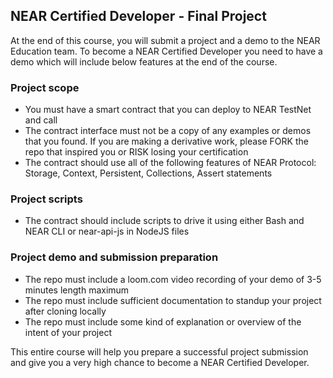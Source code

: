 ## NEAR Certified Developer - Final Project

At the end of this course, you will submit a project and a demo to the NEAR Education team. To become a NEAR Certified Developer you need to have a demo which will include below features at the end of the course.

### Project scope
- You must have a smart contract that you can deploy to NEAR TestNet and call
- The contract interface must not be a copy of any examples or demos that you found.  If you are making a derivative work, please FORK the repo that inspired you or RISK losing your certification
- The contract should use all of the following features of NEAR Protocol: Storage, Context, Persistent, Collections, Assert statements

### Project scripts
- The contract should include scripts to drive it using either Bash and NEAR CLI or near-api-js in NodeJS files

### Project demo and submission preparation
- The repo must include a loom.com video recording of your demo of 3-5 minutes length maximum
- The repo must include sufficient documentation to standup your project after cloning locally
- The repo must include some kind of explanation or overview of the intent of your project

This entire course will help you prepare a successful project submission and give you a very high chance to become a NEAR Certified Developer.
